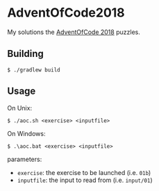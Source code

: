 # AdventOfCode2018

My solutions the [AdventOfCode 2018](https://adventofcode.com/2018) puzzles.

## Building
```
$ ./gradlew build
```

## Usage
On Unix:
```
$ ./aoc.sh <exercise> <inputfile>
```
On Windows:
```
$ .\aoc.bat <exercise> <inputfile>
```

parameters:
- `exercise`: the exercise to be launched (i.e. `01b`)
- `inputfile`: the input to read from (i.e. `input/01`)
